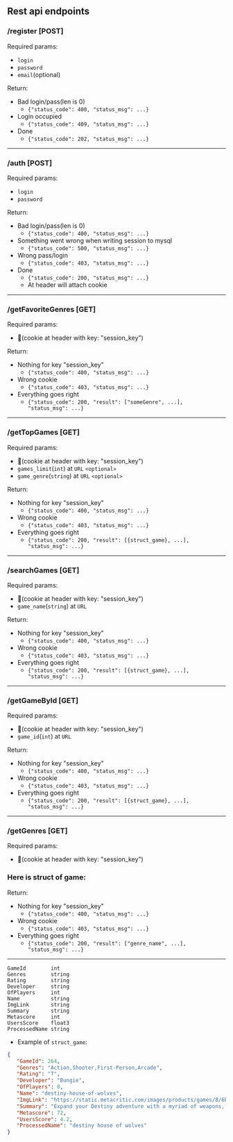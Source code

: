 
## Rest api endpoints  
  
### /register [POST]  
Required params:  
- `login` 
- `password`
- `email`(optional)  
  
Return:  
 
 - Bad login/pass(len is 0)
	 - `{"status_code": 400, "status_msg": ...}` 
 - Login occupied
	 - `{"status_code": 409, "status_msg": ...}`
- Done
	- `{"status_code": 202, "status_msg": ...}`
---
### /auth [POST]
Required params:  
- `login`  
- `password`  

Return:
 - Bad login/pass(len is 0)
	- `{"status_code": 400, "status_msg": ...}` 
- Something went wrong when writing session to mysql
	- `{"status_code": 500, "status_msg": ...}` 
- Wrong pass/login
	- `{"status_code": 403, "status_msg": ...}` 
- Done
	- `{"status_code": 200, "status_msg": ...}` 
	- At header will attach cookie
---
### /getFavoriteGenres [GET]
Required params:  
- 🤨(cookie at header with key: "session_key")

Return:
- Nothing for key "session_key"
	- `{"status_code": 400, "status_msg": ...}` 
- Wrong cookie
	- `{"status_code": 403, "status_msg": ...}` 
- Everything goes right
	- `{"status_code": 200, "result": ["someGenre", ...], "status_msg": ...}` 
---
### /getTopGames [GET]
Required params:  
- 🤨(cookie at header with key: "session_key")
- `games_limit`(`int`) at `URL` `<optional>`
- `game_genre`(`string`) at `URL` `<optional>`

Return:
- Nothing for key "session_key"
	- `{"status_code": 400, "status_msg": ...}` 
- Wrong cookie
	- `{"status_code": 403, "status_msg": ...}` 
- Everything goes right
	- `{"status_code": 200, "result": [{struct_game}, ...], "status_msg": ...}` 
---
### /searchGames [GET]
Required params:  
- 🤨(cookie at header with key: "session_key")
- `game_name`(`string`) at `URL`

Return:
- Nothing for key "session_key"
	- `{"status_code": 400, "status_msg": ...}` 
- Wrong cookie
	- `{"status_code": 403, "status_msg": ...}` 
- Everything goes right
	- `{"status_code": 200, "result": [{struct_game}, ...], "status_msg": ...}` 
---
### /getGameById [GET]
Required params:  
- 🤨(cookie at header with key: "session_key")
- `game_id`(`int`) at `URL`

Return:
- Nothing for key "session_key"
	- `{"status_code": 400, "status_msg": ...}` 
- Wrong cookie
	- `{"status_code": 403, "status_msg": ...}` 
- Everything goes right
	- `{"status_code": 200, "result": [{struct_game}, ...], "status_msg": ...}` 
---
### /getGenres [GET]
Required params:  
- 🤨(cookie at header with key: "session_key")

### Here is struct of game:
Return:
- Nothing for key "session_key"
	- `{"status_code": 400, "status_msg": ...}` 
- Wrong cookie
	- `{"status_code": 403, "status_msg": ...}` 
- Everything goes right
	- `{"status_code": 200, "result": ["genre_name", ...], "status_msg": ...}` 
---

```	
GameId        int
Genres        string
Rating        string
Developer     string
OfPlayers     int
Name          string
ImgLink       string
Summary       string
Metascore     int   
UsersScore    float3
ProcessedName string
 ```
- Example of `struct_game`:
```json
{
   "GameId": 264,
   "Genres": "Action,Shooter,First-Person,Arcade",
   "Rating": "T",
   "Developer": "Bungie",
   "OfPlayers": 0,
   "Name": "destiny-house-of-wolves",
   "ImgLink": "https://static.metacritic.com/images/products/games/8/6bbec7228b25ee4c8b5f8dfbbe9147e2-98.jpg",
   "Summary": "Expand your Destiny adventure with a myriad of weapons, armor, and gear to earn in new story missions, 3 new competitive multiplayer maps, and a new cooperative Strike. Expansion II introduces a new competitive elimination mode in the Crucible and an all-new arena activity – The Prison of Elders. The Reef is open. Join the Awoken and hunt down the Fallen rising against us.",
   "Metascore": 72,
   "UsersScore": 4.2,
   "ProcessedName": "destiny house of wolves"
}
```